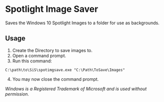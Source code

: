 # Spotlight Image Saver
Saves the Windows 10 Spotlight Images to a folder for
use as backgrounds.

## Usage
1. Create the Directory to save images to.
2. Open a command prompt.
3. Run this command:

`C:\path\to\SiS\spotimgsave.exe "C:\Path\ToSave\Images"`

4. You may now close the command prompt.

_Windows is a Registered Trademark of Microsoft and is used without permission._